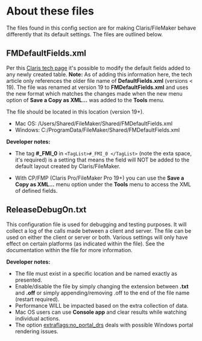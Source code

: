 # About these files

The files found in this config section are for making Claris/FileMaker behave differently that its default settings. The files are outlined below.

## FMDefaultFields.xml

Per this [Claris tech page](https://support.claris.com/s/article/Default-Fields?language=en_US) it's possible to modify the default fields added to any newly created table. **Note:** As of adding this information here, the tech article only references the older file name of **DefaultFields.xml** (versions < 19). The file was renamed at version 19 to **FMDefaultFields.xml** and uses the new format which matches the changes made when the new menu option of **Save a Copy as XML...** was added to the **Tools** menu.

The file should be located in this location (version 19+).

- Mac OS: /Users/Shared/FileMaker/Shared/FMDefaultFields.xml
- Windows: C:/ProgramData/FileMaker/Shared/FMDefaultFields.xml

**Developer notes:**

- The tag **#\_FMI_0** in `<TagList>#_FMI_0 </TagList>` (note the exta space, it's required) is a setting that means the field will NOT be added to the default layout created by Claris/FileMaker.

- With CP/FMP (Claris Pro/FileMaker Pro 19+) you can use the **Save a Copy as XML...** menu option under the **Tools** menu to access the XML of defined fields.

## ReleaseDebugOn.txt

This configuration file is used for debugging and testing purposes. It will collect a log of the calls made between a client and server. The file can be used on either the client or server or both. Various settings will only have effect on certain platforms (as indicated within the file). See the documentation within the file for more information.

**Developer notes:**

- The file must exist in a specific location and be named exactly as presented.
- Enable/disable the file by simply changing the extension between **.txt** and **.off** or simply appending/removing .off to the end of the file name (restart required).
- Performance WILL be impacted based on the extra collection of data.
- Mac OS users can use **Console app** and clear results while watching individual actions.
- The option [extraflags:no_portal_drs](https://support.claris.com/s/article/Related-data-is-missing-in-a-portal-when-accessing-a-custom-app-on-the-Windows-platform?language=en_US) deals with possible Windows portal rendering issues.
